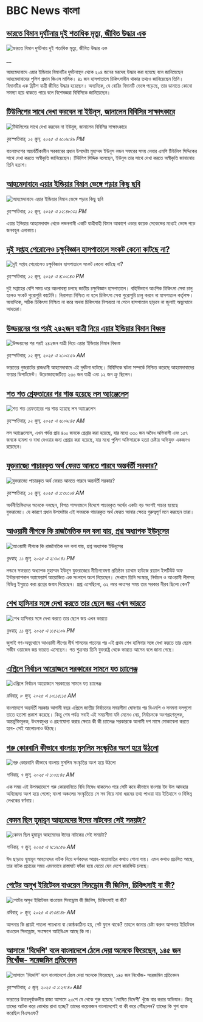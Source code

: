 # BBC News বাংলা## [ভারতে বিমান দুর্ঘটনায় দুই শতাধিক মৃত্যু, জীবিত উদ্ধার এক ](https://www.bbc.co.uk/bengali/live/c39x84nm2rjt?at_campaign=githubrss)![ভারতে বিমান দুর্ঘটনায় দুই শতাধিক মৃত্যু, জীবিত উদ্ধার এক ](https://ichef.bbci.co.uk/ace/standard/240/cpsprodpb/a0a8/live/64d45340-47b3-11f0-9471-e380f647874e.jpg)__আহমেদাবাদে এয়ার ইন্ডিয়ার বিমানটির দুর্ঘটনাস্থল থেকে ২০৪ জনের মরদেহ উদ্ধার করা হয়েছে বলে জানিয়েছেন আহমেদাবাদের পুলিশ প্রধান জিএস মালিক। ৪১ জন হাসপাতালে চিকিৎসাধীন থাকার তথ্যও জানিয়েছেন তিনি। বিমানটির এক ব্রিটিশ যাত্রী জীবিত  উদ্ধার হয়েছেন। অন্যদিকে,  যে বোয়িং বিমানটি ভেঙ্গে পড়েছে, তার ডানাতে কোনো সমস্যা হয়ে থাকতে পারে বলে বিশেষজ্ঞরা বিবিসিকে জানিয়েছেন।## [টিউলিপের সাথে দেখা করবেন না ইউনূস, জানালেন বিবিসির সাক্ষাৎকারে ](https://www.bbc.com/bengali/articles/c89pz207npdo?at_campaign=githubrss)![টিউলিপের সাথে দেখা করবেন না ইউনূস, জানালেন বিবিসির সাক্ষাৎকারে ](https://ichef.bbci.co.uk/ace/standard/240/cpsprodpb/1a86/live/edfe8f50-47ae-11f0-9471-e380f647874e.jpg)_বৃহস্পতিবার, ১২ জুন, ২০২৫ এ ৬:০৯:৪৯ PM_বাংলাদেশের অন্তর্বর্তীকালীন সরকারের প্রধান উপদেষ্টা মুহাম্মদ ইউনূস লন্ডন সফরের সময় লেবার এমপি টিউলিপ সিদ্দিকের সাথে দেখা করতে অস্বীকৃতি জানিয়েছেন। টিউলিপ সিদ্দিক বলেছেন, ইউনূস তার সাথে দেখা করতে অস্বীকৃতি জানানোয় তিনি হতাশ।## [আহমেদাবাদে এয়ার ইন্ডিয়ার বিমান ভেঙ্গে পড়ার কিছু ছবি](https://www.bbc.com/bengali/articles/cwynr8gjg8wo?at_campaign=githubrss)![আহমেদাবাদে এয়ার ইন্ডিয়ার বিমান ভেঙ্গে পড়ার কিছু ছবি](https://ichef.bbci.co.uk/ace/standard/240/cpsprodpb/827c/live/0b9da640-478c-11f0-84b6-6bf0f66205f1.jpg)_বৃহস্পতিবার, ১২ জুন, ২০২৫ এ ১২:৪৮:৩১ PM_এয়ার ইন্ডিয়ার আহমেদাবাদ থেকে লন্ডনগামী একটি যাত্রীবাহী বিমান আকাশে ওড়ার কয়েক সেকেন্ডের মধ্যেই ভেঙ্গে পড়ে জনবহুল এলাকায়।## [দুই সপ্তাহ পেরোলেও চক্ষুবিজ্ঞান হাসপাতালে সংকট কেনো কাটছে না?](https://www.bbc.com/bengali/articles/c20xrz41e33o?at_campaign=githubrss)![দুই সপ্তাহ পেরোলেও চক্ষুবিজ্ঞান হাসপাতালে সংকট কেনো কাটছে না?](https://ichef.bbci.co.uk/ace/standard/240/cpsprodpb/fb49/live/81a485a0-4789-11f0-a47c-ad7f1f2709e4.jpg)_বৃহস্পতিবার, ১২ জুন, ২০২৫ এ ৪:০০:৪৩ PM_দুই সপ্তাহের বেশি সময় ধরে অচলাবস্থা চলছে জাতীয় চক্ষুবিজ্ঞান হাসপাতালে। বহির্বিভাগে আংশিক চিকিৎসা সেবা চালু হলেও সংকট পুরোপুরি কাটেনি। নিরাপত্তা নিশ্চিত না হলে চিকিৎসা সেবা পুরোপুরি চালু করবে না হাসপাতাল কর্তৃপক্ষ। অন্যদিকে, সঠিক চিকিৎসা নিশ্চিত না করে অথবা চিকিৎসার নিশ্চয়তা না পেলে  হাসপাতাল ছাড়বে না জুলাই অভ্যুত্থানে আহতরা।## [উড্ডয়নের পর পরই  ২৪২জন যাত্রী নিয়ে এয়ার ইন্ডিয়ার বিমান বিধ্বস্ত](https://www.bbc.com/bengali/articles/cz0dvn2kpypo?at_campaign=githubrss)![উড্ডয়নের পর পরই  ২৪২জন যাত্রী নিয়ে এয়ার ইন্ডিয়ার বিমান বিধ্বস্ত](https://ichef.bbci.co.uk/ace/standard/240/cpsprodpb/01c5/live/31213150-4775-11f0-90f5-a7ad9415f738.jpg)_বৃহস্পতিবার, ১২ জুন, ২০২৫ এ ৯:০৩:৫৯ AM_ভারতের গুজরাটের রাজধানী আহমেদাবাদে এই দুর্ঘটনা ঘটেছে। বিবিসিকে ঘটনা সম্পর্কে নিশ্চিত করেছে আহমেদাবাদের ফায়ার ডিপার্টমেন্ট। উড়োজাহাজটিতে ২৩০ জন যাত্রী এবং ১২ জন ক্রু ছিলেন।## [শত শত গ্রেফতারের পর শান্ত হয়েছে লস অ্যাঞ্জেলেস](https://www.bbc.com/bengali/articles/c308ezjjqemo?at_campaign=githubrss)![শত শত গ্রেফতারের পর শান্ত হয়েছে লস অ্যাঞ্জেলেস](https://ichef.bbci.co.uk/ace/standard/240/cpsprodpb/c2e7/live/a8b09500-473c-11f0-bdba-49dacd6df069.jpg)_বৃহস্পতিবার, ১২ জুন, ২০২৫ এ ৬:০৯:৪৫ AM_লস অ্যাঞ্জেলেসে, এখন পর্যন্ত প্রায় ৪০০ জনকে গ্রেপ্তার করা হয়েছে, যার মধ্যে ৩৩০ জন অবৈধ অভিবাসী এবং ১৫৭ জনকে হামলা ও বাধা দেওয়ার জন্য গ্রেপ্তার করা হয়েছে, যার মধ্যে পুলিশ অফিসারকে হত্যা চেষ্টার অভিযুক্ত একজনও রয়েছেন।## [যুক্তরাজ্যে পাচারকৃত অর্থ ফেরত আনতে পারবে অন্তর্বর্তী সরকার?](https://www.bbc.com/bengali/articles/ce39xwk3lg7o?at_campaign=githubrss)![যুক্তরাজ্যে পাচারকৃত অর্থ ফেরত আনতে পারবে অন্তর্বর্তী সরকার?](https://ichef.bbci.co.uk/ace/standard/240/cpsprodpb/89ec/live/904145a0-46bf-11f0-9471-e380f647874e.jpg)_বৃহস্পতিবার, ১২ জুন, ২০২৫ এ ১:৩০:০৪ AM_অর্থনীতিবিদদের অনেকে বলছেন, বিগত শাসনামলে বিদেশে পাচারকৃত অর্থের একটা বড় অংশই পাচার হয়েছে যুক্তরাজ্যে। যে কারণে প্রধান উপদেষ্টার এই সফরকে পাচারকৃত অর্থ ফেরত আনার ক্ষেত্রে গুরুত্বপূর্ণ মনে করছেন তারা।## [আওয়ামী লীগকে কি রাজনৈতিক দল বলা যায়, প্রশ্ন অধ্যাপক ইউনূসের](https://www.bbc.com/bengali/articles/cvg76d4gq8eo?at_campaign=githubrss)![আওয়ামী লীগকে কি রাজনৈতিক দল বলা যায়, প্রশ্ন অধ্যাপক ইউনূসের](https://ichef.bbci.co.uk/ace/standard/240/cpsprodpb/41d9/live/14d3dab0-46c7-11f0-bbaa-4bc03e0665b7.jpg)_বুধবার, ১১ জুন, ২০২৫ এ ২:৩০:৪১ PM_লন্ডনে সফররত অধ্যাপক মুহাম্মদ ইউনূস যুক্তরাজ্যের নীতিগবেষণা প্রতিষ্ঠান চ্যাথাম হাউজে রয়্যাল ইন্সটিউট অফ ইন্টারন্যাশনাল অ্যাফেয়ার্স আয়োজিত এক সংলাপে অংশ নিয়েছেন। সেখানে তিনি সংস্কার, নির্বাচন ও আওয়ামী লীগসহ বিভিন্ন ইস্যুতে করা প্রশ্নের জবাব দিয়েছেন। প্রশ্ন এসেছিলো, ৩২ নম্বর ধ্বংসের সময় তার সরকার নীরব ছিলো কেন?## [শেখ হাসিনার সঙ্গে দেখা করতে তার ছেলে জয় এখন ভারতে](https://www.bbc.com/bengali/articles/clyvk4n7d9xo?at_campaign=githubrss)![শেখ হাসিনার সঙ্গে দেখা করতে তার ছেলে জয় এখন ভারতে](https://ichef.bbci.co.uk/ace/standard/240/cpsprodpb/313d/live/92cdee80-46c0-11f0-9471-e380f647874e.jpg)_বুধবার, ১১ জুন, ২০২৫ এ ১:৫২:০৯ PM_জুলাই গণ-অভ্যুত্থানে আওয়ামী লীগের দীর্ঘ শাসনের পতনের পর এই প্রথম শেখ হাসিনার সঙ্গে দেখা করতে তার ছেলে সজীব ওয়াজেদ জয় ভারতে ‌এসেছেন। গত শুক্রবার তিনি যুক্তরাষ্ট্র থেকে ভারতে আসেন বলে জানা গেছে।## [এপ্রিলে নির্বাচন আয়োজনে সরকারের সামনে যত চ্যালেঞ্জ](https://www.bbc.com/bengali/articles/cx2edg48wryo?at_campaign=githubrss)![এপ্রিলে নির্বাচন আয়োজনে সরকারের সামনে যত চ্যালেঞ্জ](https://ichef.bbci.co.uk/ace/standard/240/cpsprodpb/7c7c/live/2fa62c50-444f-11f0-b7c8-dff14205f20a.jpg)_রবিবার, ৮ জুন, ২০২৫ এ ১০:১৫:১৫ AM_বাংলাদেশে অন্তর্বর্তী সরকার আগামী বছর এপ্রিলে জাতীয় নির্বাচনের সময়সীমা ঘোষণার পর বিএনপি ও সমমনা দলগুলো তাতে হতাশা প্রকাশ করেছে। কিন্তু শেষ পর্যন্ত সবাই এই সময়সীমা যদি মেনেও নেয়, নির্বাচনকে অংশগ্রহণমূলক, অন্তর্ভুক্তিমূলক, উৎসবমুখর ও গ্রহণযোগ্য করার ক্ষেত্রে কী কী চ্যালেঞ্জ সরকারকে আগামী দশ মাসে মোকাবেলা করতে হবে- সেই আলোচনাও উঠছে।## [গরু কোরবানি কীভাবে বাংলায় মুসলিম সংস্কৃতির অংশ হয়ে উঠলো ](https://www.bbc.com/bengali/articles/c4gr7r58992o?at_campaign=githubrss)![গরু কোরবানি কীভাবে বাংলায় মুসলিম সংস্কৃতির অংশ হয়ে উঠলো ](https://ichef.bbci.co.uk/ace/standard/240/cpsprodpb/b116/live/91bdd740-3afd-11f0-96c3-cf669419a2b0.jpg)_শনিবার, ৭ জুন, ২০২৫ এ ১:৩১:৪৫ AM_এক সময় এই উপমহাদেশে গরু কোরবানিতে বিধি নিষেধ থাকলেও পরে সেটি কবে কীভাবে বাংলায় ইদ উল আযহার অবিচ্ছেদ্য অংশ হয়ে গেলো; বাংলা অঞ্চলের সংস্কৃতিতে সে সব নিয়ে নানা ধরনের তথ্য পাওয়া যায় ইতিহাসে ও বিভিন্ন লেখকের বর্ণনায়।## [কেমন ছিল হুমায়ূন আহমেদের ঈদের নাটকের সেই সময়টা?](https://www.bbc.com/bengali/articles/cx2j453zddgo?at_campaign=githubrss)![কেমন ছিল হুমায়ূন আহমেদের ঈদের নাটকের সেই সময়টা?](https://ichef.bbci.co.uk/ace/standard/240/cpsprodpb/efb6/live/bfc5e350-437f-11f0-88da-ad18448c06ba.jpg)_শনিবার, ৭ জুন, ২০২৫ এ ৯:১৯:৫৬ AM_ঈদ ছাড়াও হুমায়ূন আহমেদের নাটক নিয়ে দর্শকদের আগ্রহ-মাতামাতির কথাও শোনা যায়। এমন কথাও প্রচলিত আছে, তার নাটক প্রচারের সময় এমনভাবে রাস্তাঘাট ফাঁকা হয়ে যেতো যেন দেশে কারফিউ চলছে।## [পেটের অসুখ ইরিটেবল বাওয়েল সিনড্রোম কী জিনিস, চিকিৎসাই বা কী?](https://www.bbc.com/bengali/articles/c93gxpj94p4o?at_campaign=githubrss)![পেটের অসুখ ইরিটেবল বাওয়েল সিনড্রোম কী জিনিস, চিকিৎসাই বা কী?](https://ichef.bbci.co.uk/ace/standard/240/cpsprodpb/7f1e/live/3b572510-226a-11f0-81a9-27d3f3d71068.jpg)_রবিবার, ৮ জুন, ২০২৫ এ ৫:৩৪:৪৮ AM_আপনার কি প্রায়ই পাতলা পায়খানা বা কোষ্ঠকাঠিন্য হয়, পেট ফুলে থাকে? তাহলে জানার চেষ্টা করুন আপনার ইরিটেবল বাওয়েল সিনড্রোম, সংক্ষেপে আইবিএস আছে কি না।## [আসামে 'বিদেশি' বলে বাংলাদেশে ঠেলে দেয়া অনেকে ফিরেছেন, ১৪৫ জন নিখোঁজ- সরেজমিন প্রতিবেদন](https://www.bbc.com/bengali/articles/cpvkx943ddzo?at_campaign=githubrss)![আসামে 'বিদেশি' বলে বাংলাদেশে ঠেলে দেয়া অনেকে ফিরেছেন, ১৪৫ জন নিখোঁজ- সরেজমিন প্রতিবেদন](https://ichef.bbci.co.uk/ace/standard/240/cpsprodpb/bd73/live/08b76270-413a-11f0-bace-e1270fc31f5e.jpg)_বৃহস্পতিবার, ৫ জুন, ২০২৫ এ ১:২৭:৪০ AM_ভারতের উত্তরপূর্বাঞ্চলীয় রাজ্য আসামে ২৩শে মে থেকে শুরু হয়েছে 'ঘোষিত বিদেশী' খুঁজে বার করার অভিযান। কিন্তু তাদের আটক করে কোথায় রাখা হচ্ছে? তাদের কয়েকজন বাংলাদেশেই বা কী করে পৌঁছলেন? তাদের কি পুশ ব্যাক করেছিল বিএসএফ?